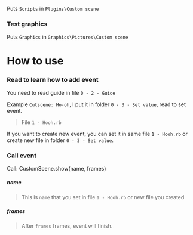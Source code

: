 Puts `Scripts` in `Plugins\Custom scene`

### Test graphics
Puts `Graphics` in `Graphics\Pictures\Custom scene`

# How to use
### Read to learn how to add event
You need to read guide in file `0 - 2 - Guide`

Example `Cutscene: Ho-oh`, I put it in folder `0 - 3 - Set value`, read to set event.
> File `1 - Hooh.rb`

If you want to create new event, you can set it in same file `1 - Hooh.rb` or create new file in folder `0 - 3 - Set value`.

### Call event
Call: CustomScene.show(name, frames)
##### name
> This is `name` that you set in file `1 - Hooh.rb` or new file you created
##### frames
> After `frames` frames, event will finish.